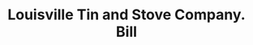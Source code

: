 ---
doi: 10.7916/D83J4R4W
date_other: '1938'
date_other_textual: '1938'
form: printed ephemera
genre:
- Invoices
name:
- Louisville Tin and Stove Company
object_in_context_url: https://biggert.cul.columbia.edu/items/view/ave_biggert_01847
subject_hierarchical_geographic:
- Louisville, Kentucky, United States
subject_name:
- Louisville Tin and Stove Company
title: Louisville Tin and Stove Company. Bill
sort_title: Louisville Tin and Stove Company. Bill
call_number: ave_biggert_01847
coordinates:
- 38.22533333333334,-85.74166666666667
pid: ave_biggert_01847
identifiers: ave_biggert_01847
thumbnail: https://derivativo-3.library.columbia.edu/iiif/2/ldpd:490662/full/!256,256/0/native.jpg
permalink: /biggert/ave_biggert_01847/
layout: iiif-image-page
---
